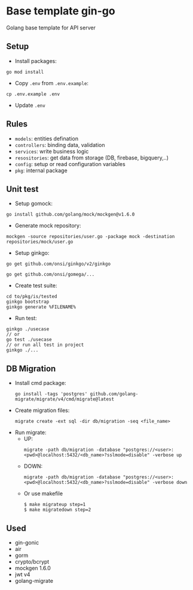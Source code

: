 # Base template gin-go
Golang base template for API server

## Setup
- Install packages:
```
go mod install
```
- Copy `.env` from `.env.example`:  
```
cp .env.example .env
``` 
- Update `.env`

## Rules
- `models`: entities defination
- `controllers`: binding data, validation
- `services`: write business logic
- `resositories`: get data from storage (DB, firebase, bigquery,..)
- `config`: setup or read configuration variables
- `pkg`: internal package

## Unit test
- Setup gomock:
```
go install github.com/golang/mock/mockgen@v1.6.0
```
- Generate mock repository:
```
mockgen -source repositories/user.go -package mock -destination repositories/mock/user.go
```

- Setup ginkgo:
```
go get github.com/onsi/ginkgo/v2/ginkgo
```
```
go get github.com/onsi/gomega/...
```
- Create test suite:
```
cd to/pkg/is/tested
ginkgo bootstrap
ginkgo generate %FILENAME%
```
- Run test:
```
ginkgo ./usecase
// or
go test ./usecase
// or run all test in project
ginkgo ./...
```

## DB Migration

- Install cmd package:
  ```
  go install -tags 'postgres' github.com/golang-migrate/migrate/v4/cmd/migrate@latest
  ```
- Create migration files:
  ```
  migrate create -ext sql -dir db/migration -seq <file_name>
  ```
- Run migrate:
  - UP:
    ```
    migrate -path db/migration -database "postgres://<user>:<pwd>@localhost:5432/<db_name>?sslmode=disable" -verbose up
    ```
  - DOWN:
    ```
    migrate -path db/migration -database "postgres://<user>:<pwd>@localhost:5432/<db_name>?sslmode=disable" -verbose down
    ```
  - Or use makefile
    ```
    $ make migrateup step=1
    $ make migratedown step=2
    ```

## Used
- gin-gonic
- air
- gorm
- crypto/bcrypt
- mockgen 1.6.0
- jwt v4
- golang-migrate
